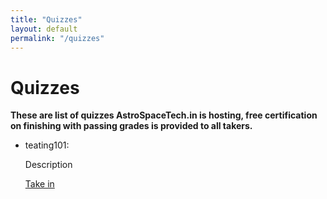```yaml
---
title: "Quizzes"
layout: default
permalink: "/quizzes"
---
```


# Quizzes

**These are list of quizzes AstroSpaceTech.in is hosting, free certification on finishing with passing grades is provided to all takers.**

- teating101:


    Description


    [Take in](/quizzes/testing101)
